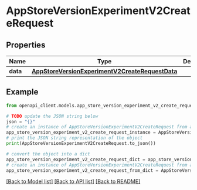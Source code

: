# AppStoreVersionExperimentV2CreateRequest


## Properties

Name | Type | Description | Notes
------------ | ------------- | ------------- | -------------
**data** | [**AppStoreVersionExperimentV2CreateRequestData**](AppStoreVersionExperimentV2CreateRequestData.md) |  | 

## Example

```python
from openapi_client.models.app_store_version_experiment_v2_create_request import AppStoreVersionExperimentV2CreateRequest

# TODO update the JSON string below
json = "{}"
# create an instance of AppStoreVersionExperimentV2CreateRequest from a JSON string
app_store_version_experiment_v2_create_request_instance = AppStoreVersionExperimentV2CreateRequest.from_json(json)
# print the JSON string representation of the object
print(AppStoreVersionExperimentV2CreateRequest.to_json())

# convert the object into a dict
app_store_version_experiment_v2_create_request_dict = app_store_version_experiment_v2_create_request_instance.to_dict()
# create an instance of AppStoreVersionExperimentV2CreateRequest from a dict
app_store_version_experiment_v2_create_request_from_dict = AppStoreVersionExperimentV2CreateRequest.from_dict(app_store_version_experiment_v2_create_request_dict)
```
[[Back to Model list]](../README.md#documentation-for-models) [[Back to API list]](../README.md#documentation-for-api-endpoints) [[Back to README]](../README.md)



